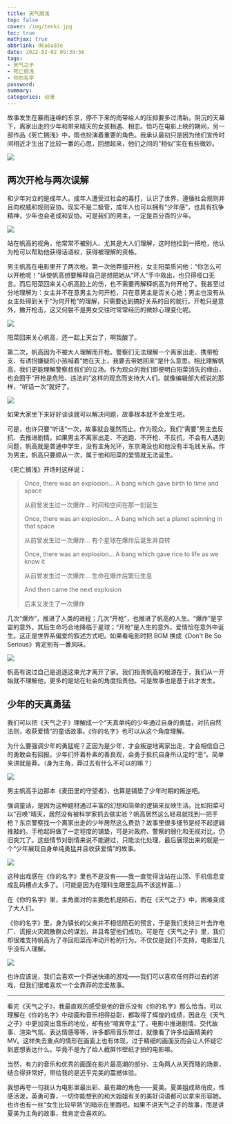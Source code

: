 ```yaml
---
title: 天气搁浅
top: false
cover: /img/tenki.jpg
toc: true
mathjax: true
abbrlink: d6a6a93e
date: 2022-02-02 09:39:56
tags:
- 天气之子
- 死亡搁浅
- 你的名字
password:
summary:
categories: 动漫
---
```

故事发生在暴雨连绵的东京，停不下来的雨带给人的压抑要多过清新。阴沉的天幕下，离家出走的少年和带来晴天的女孩相遇、相恋。恰巧在电影上映的期间，另一部作品《死亡搁浅》中，雨也扮演着重要的角色。我承认最初只是因为他们宣传时间相近才生出了比较一番的心思，回想起来，他们之间的“相似”实在有些微妙。

![](tenki/01.jpg)

## 两次开枪与两次误解
和少年对立的是成年人。成年人遭受过社会的毒打，认识了世界，遵循社会规则并且向权威和规则妥协。现实不是二极管，成年人也可以拥有“少年感”，也具有抗争精神，少年也会老成和妥协。可是我们的男主，一定是百分百的少年。

![](tenki/06.jpg)

站在帆高的视角，他常常不被别人、尤其是大人们理解，这时他捡到一把枪，他认为枪可以帮助他获得话语权，获得被理解的资格。

男主帆高在电影里开了两次枪。第一次他莽撞开枪，女主阳菜质问他：“你怎么可以开枪呢！”纵使帆高想要解释自己是想把她从“坏人”手中救出，也只得哑口无言。而后阳菜回来关心帆高脸上的伤，也不需要再解释帆高为何开枪了。我甚至过分地理解为：女主并不在意男主为何开枪，只在意男主是否关心她；男主也没有从女主处得到关于“为何开枪”的理解，只需要达到搞好关系的目的就行。开枪只是意外，撇开枪击，这又何尝不是男女交往时常常经历的微妙心理变化呢。

![](tenki/07.jpg)

阳菜回来关心帆高，还一起上天台了，啊我酸了。

第二次，帆高因为不被大人理解而开枪。警察们无法理解一个离家出走、携带枪支、有诱拐嫌疑的小孩喊着“她在天上，我要去带她回来”是什么意思。相比理解帆高，我们更能理解警察叔叔们的立场。作为观众的我们即便明白阳菜消失的缘由，也会囿于“开枪是危险、违法的”这样的观念而支持大人们。就像编辑部大叔说的那样，“听话一次”就好了。

![](tenki/08.jpg)

如果大家坐下来好好谈谈就可以解决问题，故事根本就不会发生吧。

可是，也许只要“听话”一次，故事就会戛然而止。作为观众，我们“需要”男主去反抗、去推进剧情。如果男主不离家出走、不逃跑、不开枪、不反抗，不会有人遇到问题，帆高就是普通中学生，没有主角光环，东京淹没也和他没有半毛钱关系。作为男主，帆高只要顺从一次，属于他和阳菜的爱情就无法诞生。

《死亡搁浅》开场时这样说：

> Once, there was an explosion... A bang which gave birth to time and space
>
> 从前曾发生过一次爆炸... 时间和空间在那一刻诞生
>
> Once, there was an explosion... A bang which set a planet spinning in that space
>
> 从前曾发生过一次爆炸... 有个星球在爆炸后诞生并自转
>
> Once, there was an explosion... A bang which gave rice to life as we know it
> 
> 从前曾发生过一次爆炸... 生命在爆炸后繁衍生息
> 
> And then came the next explosion
> 
> 后来又发生了一次爆炸

几次“爆炸”，推进了人类的进程；几次“开枪”，也推进了帆高的人生。“爆炸”是宇宙的意外，其后生命巧合地降临于星球；“开枪”是人生的意外，爱情恰在意外中诞生。这正是世界系偏爱的叙述方式吧。如果看电影时把 BGM 换成《Don't Be So Serious》肯定别有一番风味。

![](tenki/09.jpg)

帆高有说过自己是追逐这束光才离开了家。我们指责帆高的根源在于，我们从一开始就不理解他，更多的是站在社会的角度指责他。可是故事也是基于此才发生。

## 少年的天真勇猛
我们可以把《天气之子》理解成一个“天真单纯的少年通过自身的勇猛，对抗自然法则，收获爱情”的童话故事。《你的名字》也可以从这个角度理解。

为什么要强调少年的勇猛呢？正因为是少年，才会叛逆地离家出走，才会相信自己的勇敢会有回报。少年们怀着朴素的善良观，会勇于抵抗自身所认定的“恶”。简单来讲就是莽。（身为主角，莽过去有什么不可以的嘛？）

![](tenki/03.jpg)

男主帆高手边那本《麦田里的守望者》，也算是铺垫了少年时期的叛逆吧。

强调童话，是因为这种题材通过丰富的幻想和简单的逻辑来反映生活。比如阳菜可以“召唤”晴天，居然没有被科学家抓去做实验？帆高居然这么轻易就找到一把手枪？东京警察找一个离家出走的少年居然这么费劲？故事里很多细节是经不起逻辑推敲的。手枪起码做了一定程度的铺垫，可是对政府、警察的弱化和无视对比，仍旧突兀了。这些情节对剧情来说不能避过，只能淡化处理，最后展现出来的就是一个“少年展现自身单纯勇猛并且收获爱情”的故事。

![](tenki/04.jpg)

这种出戏感在《你的名字》里也不是没有——我一直觉得泷站在山顶、手机信息变成乱码槽点太多了。（可能是因为在理科生眼里乱码不该这样画…）

在《你的名字》里，主角面对的主要危机是陨石，而在《天气之子》中，困难变成了大人们。

《你的名字》里，身为镇长的父亲并不相信陨石的预言，于是我们支持三叶去炸电厂、谎报火灾疏散群众的谋划，并且希望他们成功。可是在《天气之子》里，我们却很难支持帆高为了寻回阳菜而冲动开枪的行为。不仅仅是我们不支持，电影里几乎没有人理解。

![](tenki/05.jpg)

也许应该说，我们会喜欢一个莽送快递的游戏——我们可以喜欢任何莽过去的游戏，但我们很难喜欢一个全靠莽的恋爱故事。

---

看完《天气之子》，我最直观的感受是他的音乐没有《你的名字》那么恰当。可以理解在《你的名字》中动画和音乐相得益彰，都取得了辉煌的成绩，因此在《天气之子》中更加突出音乐的地位，却有些“喧宾夺主”了。电影中推进剧情、交代故事、渲染气氛、表达情感等等，许多都用音乐带过，就像看了许多绘画精美的 MV。这样失去重点的情形在画面上也有体现，过于精细的画面反而会让人怀疑它到底想表达什么。毕竟不是为了给人截屏作壁纸才拍的电影嘛。

当然，有力的音乐和优秀的画面在影片最高潮的部分、主角两人从天而降的场景，结合得非常好，带给我的是近乎完美的震撼体验。

我想再夸一句我认为电影里最出彩、最有趣的角色——夏美。夏美姐成熟俏皮，性感活泼，英勇可靠，一切你能想到的和大姐姐有关的美好词语都可以拿来形容她。也许也有一丝“女生比较早熟”的暗示在里面吧。如果不讲天气之子的故事，而是讲夏美为主角的故事，我肯定会喜欢的。